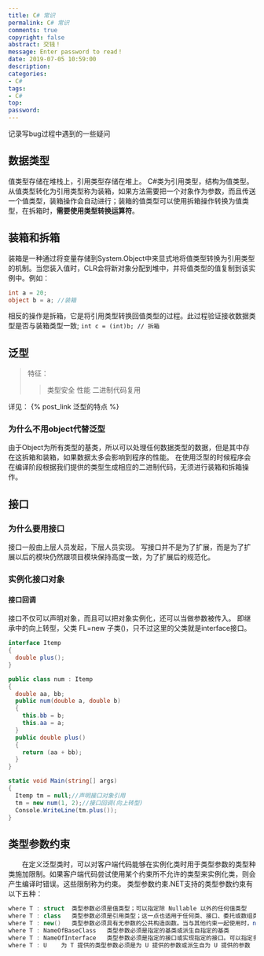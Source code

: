 ```yaml
---
title: C# 常识
permalink: C# 常识
comments: true
copyright: false
abstract: 交钱！
message: Enter password to read！
date: 2019-07-05 10:59:00
description:
categories:
- C#
tags:
- C#
top:
password:
---
```

记录写bug过程中遇到的一些疑问
<!--more-->

## 数据类型
值类型存储在堆栈上，引用类型存储在堆上。
C#类为引用类型，结构为值类型。
从值类型转化为引用类型称为装箱，如果方法需要把一个对象作为参数，而且传送一个值类型，装箱操作会自动进行；装箱的值类型可以使用拆箱操作转换为值类型，在拆箱时，**需要使用类型转换运算符**。
## 装箱和拆箱
装箱是一种通过将变量存储到System.Object中来显式地将值类型转换为引用类型的机制。当您装入值时，CLR会将新对象分配到堆中，并将值类型的值复制到该实例中。例如：
```csharp
int a = 20;  
object b = a; //装箱
```
相反的操作是拆箱，它是将引用类型转换回值类型的过程。此过程验证接收数据类型是否与装箱类型一致;
`int c = (int)b; // 拆箱`

## 泛型
>特征：
>>类型安全
性能
二进制代码复用

详见： {% post_link 泛型的特点 %}

### 为什么不用object代替泛型
由于Object为所有类型的基类，所以可以处理任何数据类型的数据，但是其中存在这拆箱和装箱，如果数据太多会影响到程序的性能。
在使用泛型的时候程序会在编译阶段根据我们提供的类型生成相应的二进制代码，无须进行装箱和拆箱操作。
## 接口
### 为什么要用接口
接口一般由上层人员发起，下层人员实现。
写接口并不是为了扩展，而是为了扩展以后的模块仍然跟项目模块保持高度一致，为了扩展后的规范化。
### 实例化接口对象
#### 接口回调
接口不仅可以声明对象，而且可以把对象实例化，还可以当做参数被传入。
即继承中的向上转型，父类 FL=new 子类()，只不过这里的父类就是interface接口。
```csharp
interface Itemp
{
  double plus();
}

public class num : Itemp
{
  double aa, bb;
  public num(double a, double b)
  {
    this.bb = b;
    this.aa = a;
  }
  public double plus()
  {
    return (aa + bb);
  }
}

static void Main(string[] args)
{
  Itemp tm = null;//声明接口对象引用
  tm = new num(1, 2);//接口回调(向上转型)
  Console.WriteLine(tm.plus());
}
```

## 类型参数约束
&emsp;&emsp;在定义泛型类时，可以对客户端代码能够在实例化类时用于类型参数的类型种类施加限制。如果客户端代码尝试使用某个约束所不允许的类型来实例化类，则会产生编译时错误。这些限制称为约束。
类型参数约束.NET支持的类型参数约束有以下五种：
```csharp
where T : struct  类型参数必须是值类型；可以指定除 Nullable 以外的任何值类型
where T : class   类型参数必须是引用类型；这一点也适用于任何类、接口、委托或数组类型
where T : new()   类型参数必须具有无参数的公共构造函数。当与其他约束一起使用时，new() 约束必须最后指定
where T : NameOfBaseClass   类型参数必须是指定的基类或派生自指定的基类
where T : NameOfInterface   类型参数必须是指定的接口或实现指定的接口。可以指定多个接口约束。约束接口也可以是泛型的
where T : U    为 T 提供的类型参数必须是为 U 提供的参数或派生自为 U 提供的参数
```

